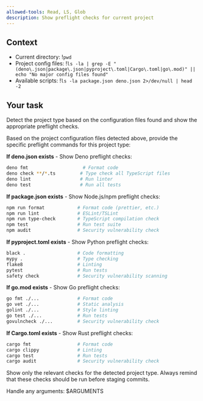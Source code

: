 ```yaml
---
allowed-tools: Read, LS, Glob
description: Show preflight checks for current project  
---
```


## Context
- Current directory: !`pwd`
- Project config files: !`ls -la | grep -E "(deno\.json|package\.json|pyproject\.toml|Cargo\.toml|go\.mod)" || echo "No major config files found"`
- Available scripts: !`ls -la package.json deno.json 2>/dev/null | head -2`

## Your task
Detect the project type based on the configuration files found and show the appropriate preflight checks.

Based on the project configuration files detected above, provide the specific preflight commands for this project type:

**If deno.json exists** - Show Deno preflight checks:
```bash
deno fmt                    # Format code
deno check **/*.ts         # Type check all TypeScript files  
deno lint                  # Run linter
deno test                  # Run all tests
```

**If package.json exists** - Show Node.js/npm preflight checks:
```bash
npm run format            # Format code (prettier, etc.)
npm run lint              # ESLint/TSLint
npm run type-check        # TypeScript compilation check
npm test                  # Run test suite
npm audit                 # Security vulnerability check
```

**If pyproject.toml exists** - Show Python preflight checks:
```bash
black .                   # Code formatting
mypy .                    # Type checking
flake8                    # Linting
pytest                    # Run tests
safety check              # Security vulnerability scanning
```

**If go.mod exists** - Show Go preflight checks:
```bash
go fmt ./...              # Format code
go vet ./...              # Static analysis
golint ./...              # Style linting
go test ./...             # Run tests
govulncheck ./...         # Security vulnerability check
```

**If Cargo.toml exists** - Show Rust preflight checks:
```bash
cargo fmt                 # Format code
cargo clippy              # Linting
cargo test                # Run tests
cargo audit               # Security vulnerability check
```

Show only the relevant checks for the detected project type. Always remind that these checks should be run before staging commits.

Handle any arguments: $ARGUMENTS